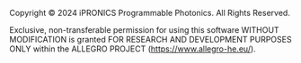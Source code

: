 Copyright © 2024 iPRONICS Programmable Photonics. All Rights Reserved.
 
Exclusive, non-transferable permission for using this software WITHOUT MODIFICATION is 
granted FOR RESEARCH AND DEVELOPMENT PURPOSES ONLY within the ALLEGRO PROJECT (https://www.allegro-he.eu/).
